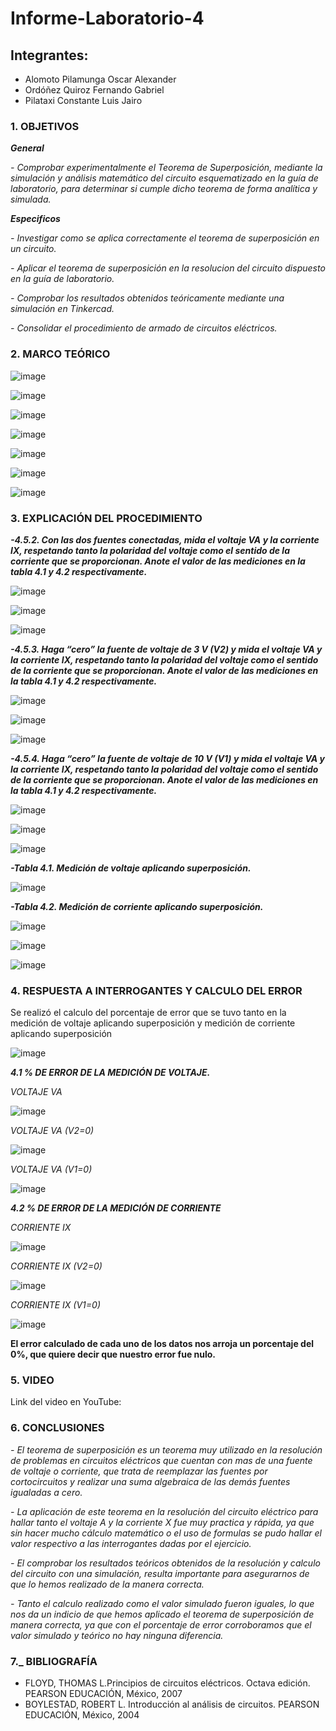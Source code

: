 # Informe-Laboratorio-4

## Integrantes:

  * Alomoto Pilamunga Oscar Alexander
  * Ordóñez Quiroz Fernando Gabriel
  * Pilataxi Constante Luis Jairo

### 1. OBJETIVOS

***General***

*- Comprobar experimentalmente el Teorema de Superposición, mediante la simulación y análisis matemático del circuito esquematizado en la guía de laboratorio, para        determinar si cumple dicho teorema de forma analítica y simulada.*

***Especificos*** 

*- Investigar como se aplica correctamente el teorema de superposición en un circuito.*

*- Aplicar el teorema de superposición en la resolucion del circuito dispuesto en la guía de laboratorio.*

*- Comprobar   los   resultados   obtenidos   teóricamente   mediante   una   simulación en Tinkercad.*

*- Consolidar el procedimiento de armado de circuitos eléctricos.*

### 2. MARCO TEÓRICO

![image](https://user-images.githubusercontent.com/104925648/209016712-0b3e16fc-a7e3-4632-8522-cc3f51465a87.png)

![image](https://user-images.githubusercontent.com/104925648/209016761-68e8dedc-73e3-4cba-ba4c-511c9f84df68.png)

![image](https://user-images.githubusercontent.com/104925648/209052973-d435bd5c-017f-4bda-a5b8-f42150848697.png)

![image](https://user-images.githubusercontent.com/104925648/209053026-ec42e66d-c59e-4c69-9dab-97ddfe4da07d.png)

![image](https://user-images.githubusercontent.com/104925648/209053228-d7bb592b-fecf-4f1e-989c-f916ff3532c8.png)

![image](https://user-images.githubusercontent.com/104925648/209053312-2b493f58-35e5-4ba4-bf80-c07c0dd2972b.png)

![image](https://user-images.githubusercontent.com/104925648/209053374-b2b59599-f828-40a0-b66b-ecdc5b8772b6.png)


### 3. EXPLICACIÓN DEL PROCEDIMIENTO

***-4.5.2. Con las dos fuentes conectadas, mida el voltaje VA y la corriente IX, respetando tanto la polaridad del voltaje como el sentido de la corriente que se proporcionan. Anote el valor de las mediciones en la tabla 4.1 y 4.2 respectivamente.***

![image](https://user-images.githubusercontent.com/104925648/209208731-9a4ddb4d-e37e-47a9-9b37-ae46f0558226.png)

![image](https://user-images.githubusercontent.com/104925648/209208781-62c98c17-e2d7-402a-a037-b65d805fc41e.png)

![image](https://user-images.githubusercontent.com/104925648/209208886-10ebfc34-303e-49c9-adc6-7204f0452ac3.png)

***-4.5.3. Haga “cero” la fuente de voltaje de 3 V (V2) y mida el voltaje VA y la corriente IX, respetando tanto la polaridad del voltaje como el sentido de la corriente que se proporcionan. Anote el valor de las mediciones en la tabla 4.1 y 4.2 respectivamente.***

![image](https://user-images.githubusercontent.com/104925648/209209013-a7a435ca-ce09-4802-aca0-6ec6ade9bb7d.png)

![image](https://user-images.githubusercontent.com/104925648/209209128-55675a93-969d-4d95-9a4a-c41a7e496c30.png)

![image](https://user-images.githubusercontent.com/104925648/209209174-eafe006e-dd6b-4438-a3ab-0b8da19620c9.png)

***-4.5.4. Haga “cero” la fuente de voltaje de 10 V (V1) y mida el voltaje VA y la corriente IX, respetando tanto la polaridad del voltaje como el sentido de la corriente que se proporcionan. Anote el valor de las mediciones en la tabla 4.1 y 4.2 respectivamente.***

![image](https://user-images.githubusercontent.com/104925648/209209307-9139ccaf-d028-4fc4-a64b-5fa81c129220.png)

![image](https://user-images.githubusercontent.com/104925648/209209423-6fc07d0b-8766-4aa3-8ac3-5110f672fbee.png)

![image](https://user-images.githubusercontent.com/104925648/209209465-408068dd-648f-4911-b14d-868ed3f6e781.png)

***-Tabla 4.1. Medición de voltaje aplicando superposición.***

![image](https://user-images.githubusercontent.com/104925648/209209531-d5452530-7dba-4cce-ad58-2a2208d79c32.png)

***-Tabla 4.2. Medición de corriente aplicando superposición.***

![image](https://user-images.githubusercontent.com/104925648/209209607-07539582-2e1c-41cb-b519-467a3664bf20.png)

![image](https://user-images.githubusercontent.com/104925648/209209682-7729a1b0-612a-4084-8727-a41cca74cf43.png)

![image](https://user-images.githubusercontent.com/104925648/209209724-1a2f538f-49b6-4edd-b03a-66cdf7cca475.png)


### 4. RESPUESTA A INTERROGANTES Y CALCULO DEL ERROR

Se realizó el calculo del porcentaje de error que se tuvo tanto en la medición de voltaje aplicando superposición y medición de corriente aplicando superposición 

![image](https://user-images.githubusercontent.com/116774906/209217236-c95c887f-1b4b-472c-8418-722ab8545dde.png)

***4.1 % DE ERROR DE LA MEDICIÓN DE VOLTAJE.***

*VOLTAJE VA*

![image](https://user-images.githubusercontent.com/116774906/209217821-7b39a978-1f29-427a-a658-f20b61716be9.png)

*VOLTAJE VA (V2=0)*

![image](https://user-images.githubusercontent.com/116774906/209217891-a54d5860-5c34-4168-8388-704c93511477.png)

*VOLTAJE VA (V1=0)*

![image](https://user-images.githubusercontent.com/116774906/209217955-6e536320-e614-4f83-a756-da288c55ef8f.png)


***4.2 % DE ERROR DE LA MEDICIÓN DE CORRIENTE***

*CORRIENTE IX*

![image](https://user-images.githubusercontent.com/116774906/209218070-154059f9-6ee3-4279-aa1d-81b471cecdbf.png)

*CORRIENTE IX (V2=0)*

![image](https://user-images.githubusercontent.com/116774906/209218132-d74f49cb-12ef-438d-9125-466a86a7fa1a.png)

*CORRIENTE IX (V1=0)*

![image](https://user-images.githubusercontent.com/116774906/209218241-ffc7d894-433c-4d93-b0eb-db88801d64be.png)

**El error calculado de cada uno de los datos nos arroja un porcentaje del 0%, que quiere decir que nuestro error fue nulo.**

### 5. VIDEO

Link del video en YouTube: 



### 6. CONCLUSIONES

*- El teorema de superposición es un teorema muy utilizado en la resolución de problemas en circuitos eléctricos que cuentan con mas de una fuente de voltaje o corriente, que trata de reemplazar las fuentes por cortocircuitos y realizar una suma algebraica de las demás fuentes igualadas a cero.*

*- La aplicación de este teorema en la resolución del circuito eléctrico para hallar tanto el voltaje A y la corriente X fue muy practica y rápida, ya que sin hacer mucho cálculo matemático o el uso de formulas se pudo hallar el valor respectivo a las interrogantes dadas por el ejercicio.*

*- El comprobar los resultados teóricos obtenidos de la resolución y calculo del circuito con una simulación, resulta importante para asegurarnos de que lo hemos realizado de la manera correcta.*

*- Tanto el calculo realizado como el valor simulado fueron iguales, lo que nos da un indicio de que hemos aplicado el teorema de superposición de manera correcta, ya que con el porcentaje de error corroboramos que el valor simulado y teórico no hay ninguna diferencia.*

### 7._ BIBLIOGRAFÍA

- FLOYD, THOMAS L.Principios de circuitos eléctricos. Octava edición. PEARSON EDUCACIÓN, México, 2007
- BOYLESTAD, ROBERT L. Introducción al análisis de circuitos. PEARSON EDUCACIÓN, México, 2004
